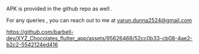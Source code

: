 APK is provided in the github repo as well . 

For any queries , you can reach out to me at varun.dunna2524@gmail.com


https://github.com/barbell-dev/XYZ_Chocolates_flutter_app/assets/95626468/52cc0b33-cb08-4ae2-b2c2-5542124ed416

